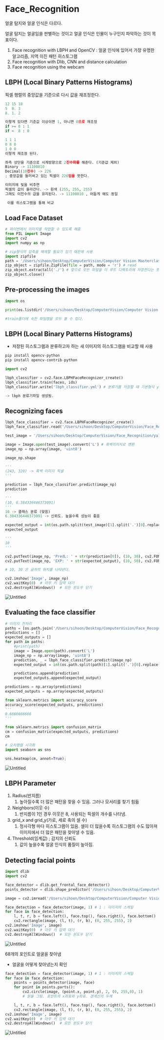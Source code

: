 # Face_Recognition

얼굴 탐지와 얼굴 인식은 다르다.

얼굴 탐지는 얼굴임을 판별하는 것이고 얼굴 인식은 인물이 누구인지 파악하는 것이 목표이다.

1. Face recognition with LBPH and OpenCV : 얼굴 인식에 있어서 가장 유명한 알고리즘, 지역 이진 패턴 히스토그램
2. Face recognition with Dlib, CNN and distance calculation
3. Face recognition using the webcam

## LBPH (Local Binary Patterns Histograms)

픽셀 행렬의 중앙값을 기준으로 다시 값을 재조정한다.

```python
12 15 18
5  8. 3
8. 1. 2

이렇게 있다면 기준값 이상이면 1, 아니면 0으로 재조정
if >= 8 : 1
if <  8 : 0

1 1 1
0 8 0
1 0 0
이렇게 재조정 된다.

좌측 상단을 기준으로 시계방향으로 2진수화를 해준다. (기준값 제외)
Binary -> 11100010
Decimal(10진수) -> 226
; 중앙값을 둘러싸고 있는 픽셀이 226임을 뜻한다.

이미지에 빛을 비추면 
픽셀의 값이 올라간다. -> 흰색 (255, 255, 255)
그래도 이진수의 값을 유지된다. -> 11100010 , 어둡게 해도 동일

 이를 히스토그램을 통해 비교
```

## Load Face Dataset

```python
# 파이썬에서 이미지를 작업할 수 있도록 해줌
from PIL import Image
import cv2
import numpy as np

# zip형식의 압축을 해제할 필요가 있기 때문에 사용
import zipfile
path = '/Users/sihoon/Desktop/ComputerVision/Computer Vision Masterclass/Datasets/yalefaces.zip'
zip_object = zipfile.ZipFile(file = path, mode = 'r') # read
zip_object.extractall('./') # 앞으로 모든 파일을 이 루트 디렉토리에 저장한다는 뜻
zip_object.close()
```

## Pre-processing the images

```python
import os

print(os.listdir('/Users/sihoon/Desktop/ComputerVision/Computer Vision Masterclass/yalefaces/train'))

#train폴더에 속한 파일명을 모두 볼 수 있다.
```

## LBPH (Local Binary Patterns Histograms)

- 저장된 히스토그램과 분류하고자 하는 새 이미지의 히스토그램을 비교할 때 사용

```python
pip install opencv-python
pip install opencv-contrib-python

import cv2

lbph_classifier = cv2.face.LBPHFaceRecognizer_create()
lbph_classifier.train(faces, ids)
lbph_classifier.write('lbph_classifier.yml') # 분류기를 저장할 때 기본형식 yml

-> lbph 분류기파일 생성됨.

```

## Recognizing faces

```python
lbph_face_classifier = cv2.face.LBPHFaceRecognizer_create()
lbph_face_classifier.read('/Users/sihoon/Desktop/ComputerVision/Face_Recognition/lbph_classifier.yml')
```

```python
test_image = '/Users/sihoon/Desktop/ComputerVision/Face_Recognition/yalefaces/test/subject10.sad.gif'
```

```python
image = Image.open(test_image).convert('L') # 흑백이미지로 변환
image_np = np.array(image, 'uint8')
```

```python
image_np.shape

'''
(243, 320) -> 흑백 이미지 픽셀
'''
```

```python
prediction = lbph_face_classifier.predict(image_np)
prediction

'''
(10, 6.384336446373091)
'''
10 -> 클래스 분류 (맞음)
6.384336446373091 -> 신뢰도. 높을수록 성능이 좋음
```

```python
expected_output = int(os.path.split(test_image)[1].split('.')[0].replace('subject', ''))
expected_output

'''
10
'''
```

```python
cv2.putText(image_np, 'PredL: ' + str(prediction[0]), (10, 30), cv2.FONT_HERSHEY_COMPLEX_SMALL, 1, (0, 255, 0))
cv2.putText(image_np, 'EXP: ' + str(expected_output), (10, 50), cv2.FONT_HERSHEY_COMPLEX_SMALL, 1, (0, 255, 0))

# 10, 30 은 글자의 위치를 나타낸다.

cv2.imshow('Image', image_np)
cv2.waitKey(0)  # 아무 키 입력 대기
cv2.destroyAllWindows()  # 모든 윈도우 닫기
```

![Untitled](Face_Recognition%204205d5fc40494d46aef1a59681d148a3/Untitled.png)

## Evaluating the face classifier

```python
# 이미지 전처리
paths = [os.path.join('/Users/sihoon/Desktop/ComputerVision/Face_Recognition/yalefaces/test', f) for f in os.listdir('/Users/sihoon/Desktop/ComputerVision/Face_Recognition/yalefaces/test')]
predictions = []
expected_outputs = []
for path in paths:
    #print(path)
    image = Image.open(path).convert('L')
    image_np = np.array(image, 'uint8')
    prediction, _ = lbph_face_classifier.predict(image_np)
    expected_output = int(os.path.split(path)[1].split('.')[0].replace('subject', ''))

    predictions.append(prediction)
    expected_outputs.append(expected_output)
```

```python
predictions = np.array(predictions)
expected_outputs = np.array(expected_outputs)
```

```python
from sklearn.metrics import accuracy_score
accuracy_score(expected_outputs, predictions)
'''
0.6666666666
'''
```

```python
from sklearn.metrics import confusion_matrix
cm = confusion_matrix(expected_outputs, predictions)
cm
```

```python
# 오차행렬 시각화
import seaborn as sns

sns.heatmap(cm, annot=True);
```

![Untitled](Face_Recognition%204205d5fc40494d46aef1a59681d148a3/Untitled%201.png)

## LBPH Parameter

1. Radius(반지름)
    1. 높아질수록 더 많은 패턴을 찾을 수 있음. 그러나 모서리를 찾기 힘듦
2. Neighbors(이웃 수)
    1. 반지름이 1인 경우 이웃은 8, 사용되는 픽셀의 개수를 나타냄.
3. grid_x and grid_y(가로, 세로 축의 셀 수)
    1. 정사각형 마다 히스토그램이 있음. 셀이 더 많을수록 히스토그램의 수도 많아져 이미지에서 더 많은 패턴을 찾아낼 수 있음.
4. Threshold(임계값) ; 감지의 신뢰도
    1. 값이 높을수록 얼굴 인식의 품질이 높아짐.

## Detecting facial points

```python
import dlib
import cv2
```

```python
face_detector = dlib.get_frontal_face_detector()
points_detector = dlib.shape_predictor('/Users/sihoon/Desktop/ComputerVision/Computer Vision Masterclass/Weights/shape_predictor_68_face_landmarks.dat') # 얼굴 포인트를 감지할 모델
```

```python
image = cv2.imread('/Users/sihoon/Desktop/ComputerVision/Computer Vision Masterclass/Images/people2.jpg')
```

```python
face_detection = face_detector(image, 1) # 1 : 이미지의 스케일
for face in face_detection:
    l, t, r, b = face.left(), face.top(), face.right(), face.bottom()
    cv2.rectangle(image, (l, t), (r, b), (0, 255, 255), 2)
cv2.imshow('Image', image)
cv2.waitKey(0)  # 아무 키 입력 대기
cv2.destroyAllWindows()  # 모든 윈도우 닫기
```

![Untitled](Face_Recognition%204205d5fc40494d46aef1a59681d148a3/Untitled%202.png)

68개의 포인트로 얼굴을 찾아냄

- 얼굴을 어떻게 찾아냈는지 확인

```python
face_detection = face_detector(image, 1) # 1 : 이미지의 스케일
for face in face_detection:
    points = points_detector(image, face)
    for point in points.parts():
        cv2.circle(image, (point.x, point.y), 2, (0, 255,0), 1)
        # 원을 그림. 포인트의 x좌표와 y좌표. 경계선의 두께

    l, t, r, b = face.left(), face.top(), face.right(), face.bottom()
    cv2.rectangle(image, (l, t), (r, b), (0, 255, 255), 2)
cv2.imshow('Image', image)
cv2.waitKey(0)  # 아무 키 입력 대기
cv2.destroyAllWindows()  # 모든 윈도우 닫기
```

![Untitled](Face_Recognition%204205d5fc40494d46aef1a59681d148a3/Untitled%203.png)
